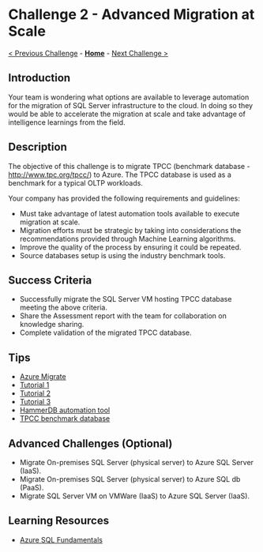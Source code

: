 # Challenge 2 - Advanced Migration at Scale

[< Previous Challenge](./Challenge01.md) - **[Home](../README.md)** - [Next Challenge >](./Challenge03.md)

## Introduction

Your team is wondering what options are available to leverage automation for the migration of SQL Server infrastructure to the cloud. In doing so they would be able to accelerate the migration at scale and take advantage of intelligence learnings from the field.

## Description

The objective of this challenge is to migrate TPCC (benchmark database - http://www.tpc.org/tpcc/) to Azure. The TPCC database is used as a benchmark for a typical OLTP workloads.

Your company has provided the following requirements and guidelines:

* Must take advantage of latest automation tools available to execute migration at scale.
* Migration efforts must be strategic by taking into considerations the recommendations provided through Machine Learning algorithms.
* Improve the quality of the process by ensuring it could be repeated.
* Source databases setup is using the industry benchmark tools.

## Success Criteria

* Successfully migrate the SQL Server VM hosting TPCC database meeting the above criteria.
* Share the Assessment report with the team for collaboration on knowledge sharing.
* Complete validation of the migrated TPCC database.

## Tips

* [Azure Migrate](https://docs.microsoft.com/en-us/azure/migrate/)
* [Tutorial 1](https://docs.microsoft.com/en-us/azure/migrate/tutorial-discover-physical)
* [Tutorial 2](https://docs.microsoft.com/en-us/azure/migrate/tutorial-assess-physical)
* [Tutorial 3](https://docs.microsoft.com/en-us/azure/migrate/tutorial-migrate-physical-virtual-machines)
* [HammerDB automation tool](https://www.hammerdb.com/)
* [TPCC benchmark database](http://www.tpc.org/tpcc/)

## Advanced Challenges (Optional)

* Migrate On-premises SQL Server (physical server) to Azure SQL Server (IaaS).
* Migrate On-premises SQL Server (physical server) to Azure SQL db (PaaS).
* Migrate SQL Server VM on VMWare (IaaS) to Azure SQL Server (IaaS).

## Learning Resources
* [Azure SQL Fundamentals](https://aka.ms/azuresqlfundamentals)

